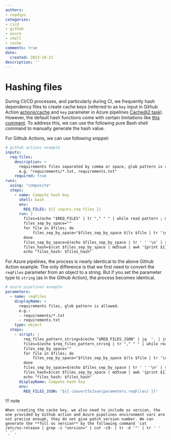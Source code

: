 ```yaml
---
authors:
- copdips
categories:
- cicd
- github
- azure
- shell
- cache
comments: true
date:
  created: 2023-10-21
description: ''
---
```


# Hashing files

During CI/CD processes, and particularly during CI, we frequently hash dependency files to create cache keys (referred to as `key` input in Github Action [actions/cache](https://github.com/actions/cache) and `key` parameter in Azure pipelines [Cache@2 task](https://learn.microsoft.com/en-us/azure/devops/pipelines/tasks/reference/cache-v2?view=azure-pipelines)). However, the default hash functions come with certain limitations like [this comment](https://github.com/orgs/community/discussions/25761#discussioncomment-6508758). To address this, we can use the following pure Bash shell command to manually generate the hash value.

For Github Actions, we can use following snippet:

```yaml
# github actions example
inputs:
  req-files:
    description: >
      requirements files separated by comma or space, glob pattern is allowed.
      e.g. "requirements/*.txt, requirements.txt"
    required: true
runs:
  using: "composite"
  steps:
    - name: Compute hash key
      shell: bash
      env:
        REQ_FILES: ${{ inputs.req-files }}
      run: |
        files=$(echo "$REQ_FILES" | tr "," " " | while read pattern ; do ls $pattern; done)
        files_sep_by_space=""
        for file in $files; do
            files_sep_by_space="$files_sep_by_space $(ls $file | tr '\n' ' ')"
        done
        files_sep_by_space=$(echo $files_sep_by_space | tr ' ' '\n' | sort | uniq | tr '\n' ' ')
        files_hash=$(cat $files_sep_by_space | md5sum | awk '{print $1}')
        echo "files_hash: $files_hash"
```

For Azure pipelines, the process is nearly identical to the above Github Action example. The only difference is that we first need to convert the  `reqFiles` parameter from an object to a string. But if you set the parameter type to `string` (as in the Github Action), the process becomes identical.

```yaml
# azure pipelines example
parameters:
  - name: reqFiles
    displayName: >
      requirements files, glob pattern is allowed.
      e.g.:
      - requirements/*.txt
      - requirements.txt
    type: object
  steps:
    - script: |
        req_files_pattern_string=$(echo "$REQ_FILES_JSON" | jq  '. | join(",")' -r)
        files=$(echo $req_files_pattern_string | tr "," " " | while read pattern ; do ls $pattern; done)
        files_sep_by_space=""
        for file in $files; do
            files_sep_by_space="$files_sep_by_space $(ls $file | tr '\n' ' ')"
        done
        files_sep_by_space=$(echo $files_sep_by_space | tr ' ' '\n' | sort | uniq | tr '\n' ' ')
        files_hash=$(cat $files_sep_by_space | md5sum | awk '{print $1}')
        echo "files_hash: $files_hash"
      displayName: Compute hash key
      env:
        REQ_FILES_JSON: "${{ convertToJson(parameters.reqFiles) }}"
```

!!! note

    When creating the cache key, we also need to include os version, the one provided by Github action and Azure pipelines environment vars are not precise enough, they do not give patch version number. We can generate the **full os version** by the following command `cat /etc/os-release | grep -i "version=" | cut -c9- | tr -d '"' | tr ' ' '_'`.
